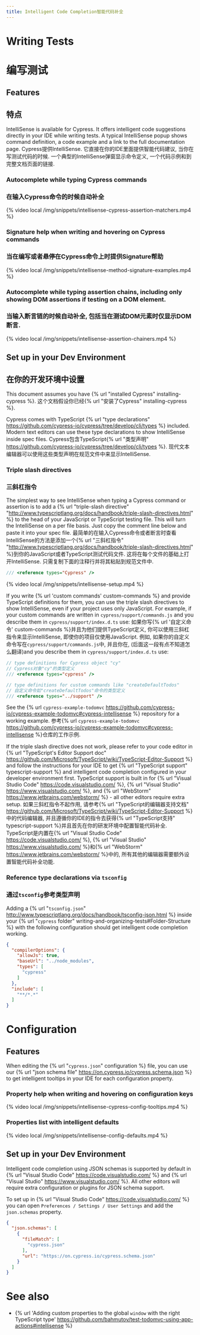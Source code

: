 ```yaml
---
title: Intelligent Code Completion智能代码补全
---
```


# Writing Tests
# 编写测试

## Features
## 特点

IntelliSense is available for Cypress. It offers intelligent code suggestions directly in your IDE while writing tests. A typical IntelliSense popup shows command definition, a code example and a link to the full documentation page.
Cypress提供IntelliSense. 它直接在你的IDE里面提供智能代码建议, 当你在写测试代码的时候. 一个典型的IntelliSense弹窗显示命令定义, 一个代码示例和到完整文档页面的链接.

### Autocomplete while typing Cypress commands
### 在输入Cypress命令的时候自动补全

{% video local /img/snippets/intellisense-cypress-assertion-matchers.mp4 %}

### Signature help when writing and hovering on Cypress commands
### 当在编写或者悬停在Cypress命令上时提供Signature帮助

{% video local /img/snippets/intellisense-method-signature-examples.mp4 %}

### Autocomplete while typing assertion chains, including only showing DOM assertions if testing on a DOM element.
### 当输入断言链的时候自动补全, 包括当在测试DOM元素时仅显示DOM断言.

{% video local /img/snippets/intellisense-assertion-chainers.mp4 %}

## Set up in your Dev Environment
## 在你的开发环境中设置

This document assumes you have {% url "installed Cypress" installing-cypress %}.
这个文档假设你已经{% url "安装了Cypress" installing-cypress %}.

Cypress comes with TypeScript {% url "type declarations" https://github.com/cypress-io/cypress/tree/develop/cli/types %} included. Modern text editors can use these type declarations to show IntelliSense inside spec files.
Cypress包含TypeScript{% url "类型声明" https://github.com/cypress-io/cypress/tree/develop/cli/types %}. 现代文本编辑器可以使用这些类型声明在规范文件中来显示IntelliSense.

### Triple slash directives
### 三斜杠指令

The simplest way to see IntelliSense when typing a Cypress command or assertion is to add a {% url "triple-slash directive" "http://www.typescriptlang.org/docs/handbook/triple-slash-directives.html" %} to the head of your JavaScript or TypeScript testing file. This will turn the IntelliSense on a per file basis. Just copy the comment line below and paste it into your spec file.
最简单的在输入Cypress命令或者断言时查看IntelliSense的方法是添加一个{% url "三斜杠指令" "http://www.typescriptlang.org/docs/handbook/triple-slash-directives.html" %}到你的JavaScript或者TypeScript测试代码文件. 这将在每个文件的基础上打开IntelliSense. 只需复制下面的注释行并将其粘贴到规范文件中.

```js
/// <reference types="Cypress" />
```

{% video local /img/snippets/intellisense-setup.mp4 %}

If you write {% url 'custom commands' custom-commands %} and provide TypeScript definitions for them, you can use the triple slash directives to show IntelliSense, even if your project uses only JavaScript. For example, if your custom commands are written in `cypress/support/commands.js` and you describe them in `cypress/support/index.d.ts` use:
如果你写{% url '自定义命令' custom-commands %}并且为他们提供TypeScript定义, 你可以使用三斜杠指令来显示IntelliSense, 即使你的项目仅使用JavaScript. 例如, 如果你的自定义命令写在`cypress/support/commands.js`中, 并且你在, (后面这一段有点不知道怎么翻译)and you describe them in `cypress/support/index.d.ts` use:

```js
// type definitions for Cypress object "cy"
// Cypress对象"cy"的类型定义
/// <reference types="cypress" />

// type definitions for custom commands like "createDefaultTodos"
// 自定义命令如"createDefaultTodos"命令的类型定义
/// <reference types="../support" />
```

See the {% url `cypress-example-todomvc` https://github.com/cypress-io/cypress-example-todomvc#cypress-intellisense %} repository for a working example.
参考{% url `cypress-example-todomvc` https://github.com/cypress-io/cypress-example-todomvc#cypress-intellisense %}仓库的工作示例.

If the triple slash directive does not work, please refer to your code editor in {% url "TypeScript's Editor Support doc" https://github.com/Microsoft/TypeScript/wiki/TypeScript-Editor-Support %} and follow the instructions for your IDE to get {% url "TypeScript support" typescript-support %} and intelligent code completion configured in your developer environment first. TypeScript support is built in for {% url "Visual Studio Code" https://code.visualstudio.com/ %}, {% url "Visual Studio" https://www.visualstudio.com/ %}, and {% url "WebStorm" https://www.jetbrains.com/webstorm/ %} - all other editors require extra setup.
如果三斜杠指令不起作用, 请参考{% url "TypeScript的编辑器支持文档" https://github.com/Microsoft/TypeScript/wiki/TypeScript-Editor-Support %}中的代码编辑器, 并且遵循你的IDE的指令去获得{% url "TypeScript支持" typescript-support %}并且首先在你的研发环境中配置智能代码补全. TypeScript是内置在{% url "Visual Studio Code" https://code.visualstudio.com/ %}, {% url "Visual Studio" https://www.visualstudio.com/ %}和{% url "WebStorm" https://www.jetbrains.com/webstorm/ %}中的, 所有其他的编辑器需要额外设置智能代码补全功能.

### Reference type declarations via `tsconfig`
### 通过`tsconfig`参考类型声明

Adding a {% url "`tsconfig.json`" http://www.typescriptlang.org/docs/handbook/tsconfig-json.html %} inside your {% url "`cypress` folder" writing-and-organizing-tests#Folder-Structure %} with the following configuration should get intelligent code completion working.

```json
{
  "compilerOptions": {
    "allowJs": true,
    "baseUrl": "../node_modules",
    "types": [
      "cypress"
    ]
  },
  "include": [
    "**/*.*"
  ]
}
```

# Configuration

## Features

When editing the {% url "`cypress.json`" configuration %} file, you can use our {% url "json schema file" https://on.cypress.io/cypress.schema.json %} to get intelligent tooltips in your IDE for each configuration property.

### Property help when writing and hovering on configuration keys

{% video local /img/snippets/intellisense-cypress-config-tooltips.mp4 %}

### Properties list with intelligent defaults

{% video local /img/snippets/intellisense-config-defaults.mp4 %}


## Set up in your Dev Environment

Intelligent code completion using JSON schemas is supported by default in {% url "Visual Studio Code" https://code.visualstudio.com/ %} and {% url "Visual Studio" https://www.visualstudio.com/ %}. All other editors will require extra configuration or plugins for JSON schema support.

To set up in {% url "Visual Studio Code" https://code.visualstudio.com/ %} you can open `Preferences / Settings / User Settings` and add the `json.schemas` property.

```json
{
  "json.schemas": [
    {
      "fileMatch": [
        "cypress.json"
      ],
      "url": "https://on.cypress.io/cypress.schema.json"
    }
  ]
}
```

# See also

- {% url 'Adding custom properties to the global `window` with the right TypeScript type' https://github.com/bahmutov/test-todomvc-using-app-actions#intellisense %}
